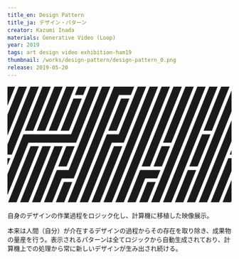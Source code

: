```yaml
---
title_en: Design Pattern
title_ja: デザイン・パターン
creator: Kazumi Inada
materials: Generative Video (Loop)
year: 2019
tags: art design video exhibition-ham19
thumbnail: /works/design-pattern/design-pattern_0.png
release: 2019-05-20
---
```


![](/works/design-pattern/design-pattern_0.png)

自身のデザインの作業過程をロジック化し、計算機に移植した映像展示。

本来は人間（自分）が介在するデザインの過程からその存在を取り除き、成果物の量産を行う。表示されるパターンは全てロジックから自動生成されており、計算機上での処理から常に新しいデザインが生み出され続ける。
